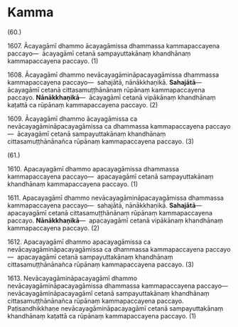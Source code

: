 

# Kamma






(60.)

1607\. Ācayagāmī dhammo ācayagāmissa dhammassa kammapaccayena paccayo—  ācayagāmī cetanā sampayuttakānaṃ khandhānaṃ kammapaccayena paccayo. (1)

1608\. Ācayagāmī dhammo nevācayagāmināpacayagāmissa dhammassa kammapaccayena paccayo—  sahajātā, nānākkhaṇikā. **Sahajātā**—  ācayagāmī cetanā cittasamuṭṭhānānaṃ rūpānaṃ kammapaccayena paccayo. **Nānākkhaṇikā**—  ācayagāmī cetanā vipākānaṃ khandhānaṃ kaṭattā ca rūpānaṃ kammapaccayena paccayo. (2)

1609\. Ācayagāmī dhammo ācayagāmissa ca nevācayagāmināpacayagāmissa ca dhammassa kammapaccayena paccayo—  ācayagāmī cetanā sampayuttakānaṃ khandhānaṃ cittasamuṭṭhānānañca rūpānaṃ kammapaccayena paccayo. (3)

(61.)

1610\. Apacayagāmī dhammo apacayagāmissa dhammassa kammapaccayena paccayo—  apacayagāmī cetanā sampayuttakānaṃ khandhānaṃ kammapaccayena paccayo. (1)

1611\. Apacayagāmī dhammo nevācayagāmināpacayagāmissa dhammassa kammapaccayena paccayo—  sahajātā, nānākkhaṇikā. **Sahajātā**—  apacayagāmī cetanā cittasamuṭṭhānānaṃ rūpānaṃ kammapaccayena paccayo. **Nānākkhaṇikā**—  apacayagāmī cetanā vipākānaṃ khandhānaṃ kammapaccayena paccayo. (2)

1612\. Apacayagāmī dhammo apacayagāmissa ca nevācayagāmināpacayagāmissa ca dhammassa kammapaccayena paccayo—  apacayagāmī cetanā sampayuttakānaṃ khandhānaṃ cittasamuṭṭhānānañca rūpānaṃ kammapaccayena paccayo. (3)

1613\. Nevācayagāmināpacayagāmī dhammo nevācayagāmināpacayagāmissa dhammassa kammapaccayena paccayo—  nevācayagāmināpacayagāmī cetanā sampayuttakānaṃ khandhānaṃ cittasamuṭṭhānānañca rūpānaṃ kammapaccayena paccayo. Paṭisandhikkhaṇe nevācayagāmināpacayagāmī cetanā sampayuttakānaṃ khandhānaṃ kaṭattā ca rūpānaṃ kammapaccayena paccayo. (1)



